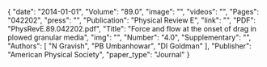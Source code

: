 {
    "date": "2014-01-01",
    "Volume": "89.0",
    "image": "",
    "videos": "",
    "Pages": "042202",
    "press": "",
    "Publication": "Physical Review E",
    "link": "",
    "PDF": "PhysRevE.89.042202.pdf",
    "Title": "Force and flow at the onset of drag in plowed granular media",
    "img": "",
    "Number": "4.0",
    "Supplementary": "",
    "Authors": [
        "N Gravish",
        "PB Umbanhowar",
        "DI Goldman"
    ],
    "Publisher": "American Physical Society",
    "paper_type": "Journal"
}